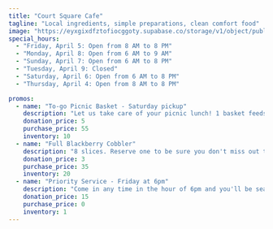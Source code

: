 ```yaml
---
title: "Court Square Cafe"
tagline: "Local ingredients, simple preparations, clean comfort food"
image: "https://eyxgixdfztofiocggoty.supabase.co/storage/v1/object/public/business-images/court-square-cafe/header.jpg"
special_hours:
  - "Friday, April 5: Open from 8 AM to 8 PM"
  - "Monday, April 8: Open from 6 AM to 9 AM"
  - "Sunday, April 7: Open from 6 AM to 8 PM"
  - "Tuesday, April 9: Closed"
  - "Saturday, April 6: Open from 6 AM to 8 PM"
  - "Thursday, April 4: Open from 8 AM to 8 PM"

promos:
  - name: "To-go Picnic Basket - Saturday pickup"
    description: "Let us take care of your picnic lunch! 1 basket feeds 5"
    donation_price: 5
    purchase_price: 55
    inventory: 10
  - name: "Full Blackberry Cobbler"
    description: "8 slices. Reserve one to be sure you don't miss out that weekend!"
    donation_price: 3
    purchase_price: 35
    inventory: 20
  - name: "Priority Service - Friday at 6pm"
    description: "Come in any time in the hour of 6pm and you'll be seated and served right away, no matter how busy we are!"
    donation_price: 15
    purchase_price: 0
    inventory: 1
---
```

